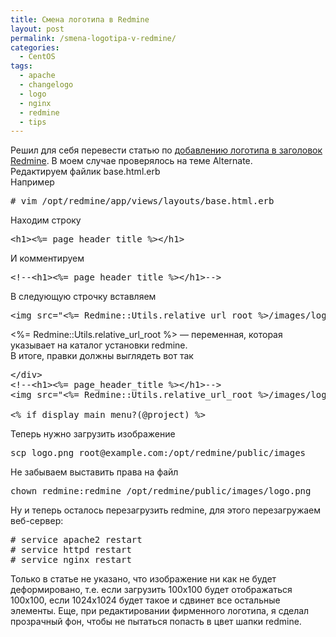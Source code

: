 ```yaml
---
title: Смена логотипа в Redmine
layout: post
permalink: /smena-logotipa-v-redmine/
categories:
  - CentOS
tags:
  - apache
  - changelogo
  - logo
  - nginx
  - redmine
  - tips
---
```

Решил для себя перевести статью по <a href="http://www.redmine.org/projects/redmine/wiki/Howto_add_a_logo_to_your_Redmine_banner" target="_blank">добавлению логотипа в заголовок Redmine</a>. В моем случае проверялось на теме Alternate.  
Редактируем файлик base.html.erb  
Например

<pre># vim /opt/redmine/app/views/layouts/base.html.erb</pre>

Находим строку

<pre>&lt;h1&gt;&lt;%= page_header_title %&gt;&lt;/h1&gt;</pre>

<!--more-->И комментируем

<pre>&lt;!--&lt;h1&gt;&lt;%= page_header_title %&gt;&lt;/h1&gt;--&gt;
</pre>

В следующую строчку вставляем

<pre>&lt;img src="&lt;%= Redmine::Utils.relative_url_root %&gt;/images/logo.png" style="top-margin: 15px; left-margin: 15px;"/&gt;</pre>

<%= Redmine::Utils.relative\_url\_root %> &#8212; переменная, которая указывает на каталог установки redmine.  
В итоге, правки должны выглядеть вот так

<pre>&lt;/div&gt;
&lt;!--&lt;h1&gt;&lt;%= page_header_title %&gt;&lt;/h1&gt;--&gt;
&lt;img src="&lt;%= Redmine::Utils.relative_url_root %&gt;/images/logo.png" style="top-margin: 15px; left-margin: 15px;"/&gt;

&lt;% if display_main_menu?(@project) %&gt;</pre>

Теперь нужно загрузить изображение

<pre>scp logo.png root@example.com:/opt/redmine/public/images</pre>

Не забываем выставить права на файл

<pre>chown redmine:redmine /opt/redmine/public/images/logo.png</pre>

Ну и теперь осталось перезагрузить redmine, для этого перезагружаем веб-сервер:

<pre># service apache2 restart
# service httpd restart
# service nginx restart
</pre>

Только в статье не указано, что изображение ни как не будет деформировано, т.е. если загрузить 100х100 будет отображаться 100х100, если 1024х1024 будет такое и сдвинет все остальные элементы. Еще, при редактировании фирменного логотипа, я сделал прозрачный фон, чтобы не пытаться попасть в цвет шапки redmine.